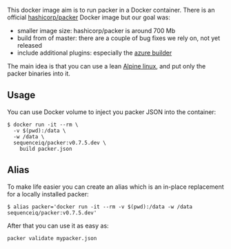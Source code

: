 
This docker image aim is to run packer in a Docker container. 
There is an official [hashicorp/packer](https://registry.hub.docker.com/u/hashicorp/packer/)
Docker image but our goal was:

- smaller image size: hashicorp/packer is around 700 Mb
- build from of master: there are a couple of bug fixes we rely on, not yet released
- include additional plugins: especially the [azure builder](https://github.com/MSOpenTech/packer-azure/)

The main idea is that you can use a lean [Alpine linux](https://github.com/gliderlabs/docker-alpine),
and put only the packer binaries into it.

## Usage

You can use Docker volume to inject you packer JSON into the container:
```
$ docker run -it --rm \
  -v $(pwd):/data \
  -w /data \
  sequenceiq/packer:v0.7.5.dev \
    build packer.json
```

## Alias

To make life easier you can create an alias which is an in-place replacement for a locally installed packer:

```
$ alias packer='docker run -it --rm -v $(pwd):/data -w /data sequenceiq/packer:v0.7.5.dev'
```
After that you can use it as easy as:

```
packer validate mypacker.json
```

